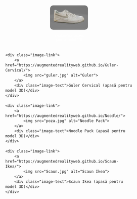 <html lang="en">
<head>
    <meta charset="UTF-8">
    <meta name="viewport" content="width=device-width, initial-scale=1.0">
    <title>Modele AR Showcase</title>
    <style>
        body {
            margin: 0;
            padding: 0;
            background-image: url('fundal.jpg');
            background-size: cover;
            display: flex;
            flex-direction: column;
            align-items: center;
            justify-content: center;
            height: 100vh;
        }
        .images-container {
            display: flex;
            flex-wrap: wrap;
            justify-content: space-around; /* Ajustează această valoare după preferințe */
            width: 80%; /* Ajustează lățimea container-ului după preferințe */
            max-width: 1200px; /* Ajustează lățimea maximă a container-ului după preferințe */
        }
        .image-link {
            display: flex;
            flex-direction: column;
            align-items: center;
            margin: 20px;
            flex-basis: 30%; /* Ajustează acest procentaj pentru a controla cât spațiu ocupă fiecare element pe rând */
        }
        img {
            width: 100%; /* Ajustează acest procentaj pentru a controla lățimea imaginilor */
            height: auto;
            border-radius: 10px;
            transition: transform 0.2s;
        }
        img:hover {
            transform: scale(1.05);
        }
        .image-text {
            margin-top: 10px;
            text-align: center;
            color: white;
            font-size: 10px;
        }
    </style>
</head>
<body>

<div class="images-container"> <!-- Container pentru imaginile care trebuie să fie afișate pe 3 coloane -->
    <div class="image-link">
        <a href="https://augmentedrealityweb.github.io/Produse/">
            <img src="AirForce 1.jpg" alt="AirForce 1">
        </a>
        <div class="image-text">Încălțăminte (apasă pentru model 3D)</div>
    </div>

    <div class="image-link">
        <a href="https://augmentedrealityweb.github.io/Guler-Cervical/">
            <img src="guler.jpg" alt="Guler">
        </a>
        <div class="image-text">Guler Cervical (apasă pentru model 3D)</div>
    </div>

    <div class="image-link">
        <a href="https://augmentedrealityweb.github.io/Noodle/">
            <img src="poza.jpg" alt="Noodle Pack">
        </a>
        <div class="image-text">Noodle Pack (apasă pentru model 3D)</div>
    </div>

    <div class="image-link">
        <a href="https://augmentedrealityweb.github.io/Scaun-Ikea/">
            <img src="Scaun.jpg" alt="Scaun Ikea">
        </a>
        <div class="image-text">Scaun Ikea (apasă pentru model 3D)</div>
    </div>
</div>

</body>
</html>
